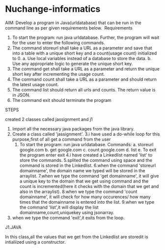# Nuchange-informatics

AIM:
 Develop a program in Java(urldatabase) that can be run in the command line as per given requirements
below. 
Requirements 
1. To start the program: run java urldatabase. Further, the program will wait for the user to enter the
following commands.
2. The command storeurl shall take a URL as a parameter and save that into a table with a unique
short key and a count(usage count) initialized to 0.
a. Use local variables instead of a database to store the data.
b. Use any appropriate logic to generate the unique short key.
2. The command get shall take a URL as a parameter and return the unique short key after
incrementing the usage count.
3. The command count shall take a URL as a parameter and should return the latest usage count.
4. The command list should return all urls and counts. The return value is in JSON.
5. The command exit should terminate the program



STEPS

created 2 classes called jassignment and j1


1. Import all the necessary java packages from the java library.
2. Create a class called 'jassignment'.
3.i have used a do-while loop for this purpose,first of all  get a command from the user
	1. To start the program: run java urldatabase.
		 Commands:
		a. storeurl google.com
		b. get google.com
		c. count google.com
		d. list
		e. To exit the program enter exit
4.i have created a Linkedlist named 'list' to store the commands.
5.splited the command using space and the command is stored in the Linkedlist.
6.when  the command 'storeurl domainname', the domain name we typed will be stored in the arraylist.
7.when we type the command 'get domainname', it will give a unique key to the domain that we get using command and the count is incremented(here it checks with the domain that we get and also in the arraylist).
8.when we type the command 'count domainname', it will check for how many occurences/ how many times that the domainname is entered into the list.
9.when we type the command 'list',it will display the list  domainname,count,uniquekey using jsonarray.
10. when we type the command 'exit',it exits from the loop.


J1.JAVA

In this class,all the values that we get from the Linkedlist are storedit is intialiized using a constructor.
